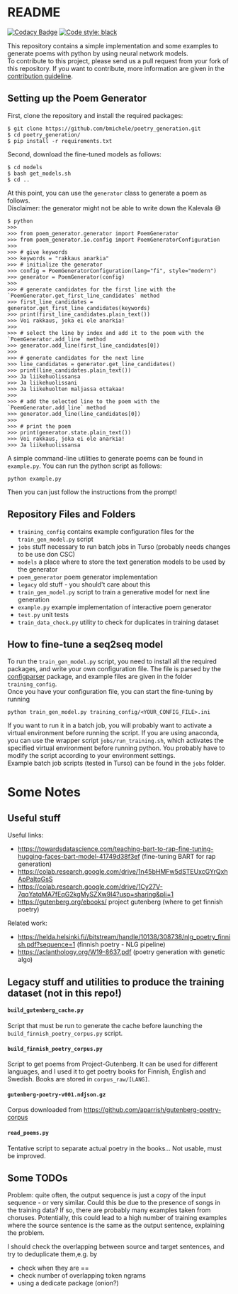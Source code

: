 # README

[![Codacy Badge](https://api.codacy.com/project/badge/Grade/25dc644dae5a45c3a19261181f5b8b3e)](https://app.codacy.com/gh/bmichele/poetry_generation?utm_source=github.com&utm_medium=referral&utm_content=bmichele/poetry_generation&utm_campaign=Badge_Grade_Settings)
[![Code style: black](https://img.shields.io/badge/code%20style-black-000000.svg)](https://github.com/psf/black)

This repository contains a simple implementation and some examples to generate poems with python by using neural network models.  
To contribute to this project, please send us a pull request from your fork of this repository. If you want to contribute, more information are given in the [contribution guideline](https://github.com/bmichele/poetry_generation/blob/main/CONTRIBUTING.md).

## Setting up the Poem Generator

First, clone the repository and install the required packages:
```shell
$ git clone https://github.com/bmichele/poetry_generation.git
$ cd poetry_generation/
$ pip install -r requirements.txt
```
Second, download the fine-tuned models as follows:
```shell
$ cd models
$ bash get_models.sh
$ cd ..
```

At this point, you can use the `generator` class to generate a poem as follows.  
Disclaimer: the generator might not be able to write down the Kalevala :sweat_smile:
```shell
$ python
>>>
>>> from poem_generator.generator import PoemGenerator
>>> from poem_generator.io.config import PoemGeneratorConfiguration
>>>
>>> # give keywords
>>> keywords = "rakkaus anarkia"
>>> # initialize the generator
>>> config = PoemGeneratorConfiguration(lang="fi", style="modern")
>>> generator = PoemGenerator(config)
>>>
>>> # generate candidates for the first line with the `PoemGenerator.get_first_line_candidates` method
>>> first_line_candidates = generator.get_first_line_candidates(keywords)
>>> print(first_line_candidates.plain_text())
>>> Voi rakkaus, joka ei ole anarkia!
>>>
>>> # select the line by index and add it to the poem with the `PoemGenerator.add_line` method
>>> generator.add_line(first_line_candidates[0])
>>>
>>> # generate candidates for the next line
>>> line_candidates = generator.get_line_candidates()
>>> print(line_candidates.plain_text())
>>> Ja liikehuolissansa
>>> Ja liikehuolissani
>>> Ja liikehuolten maljassa ottakaa!
>>>
>>> # add the selected line to the poem with the `PoemGenerator.add_line` method
>>> generator.add_line(line_candidates[0])
>>>
>>> # print the poem
>>> print(generator.state.plain_text())
>>> Voi rakkaus, joka ei ole anarkia!
>>> Ja liikehuolissansa
```

A simple command-line utilities to generate poems can be found in `example.py`. You can run the python script as follows:
```shell
python example.py
```
Then you can just follow the instructions from the prompt!

## Repository Files and Folders

 * `training_config` contains example configuration files for the `train_gen_model.py` script  
 * `jobs` stuff necessary to run batch jobs in Turso (probably needs changes to be use don CSC)
 * `models` a place where to store the text generation models to be used by the generator
 * `poem_generator` poem generator implementation
 * `legacy` old stuff - you should't care about this
 * `train_gen_model.py` script to train a generative model for next line generation
 * `example.py` example implementation of interactive poem generator
 * `test.py` unit tests
 * `train_data_check.py` utility to check for duplicates in training dataset

## How to fine-tune a seq2seq model

To run the `train_gen_model.py` script, you need to install all the required packages, and write your own configuration 
file. The file is parsed by the [configparser](https://docs.python.org/3/library/configparser.html) package, and example files are given in the folder `training_config`.  
Once you have your configuration file, you can start the fine-tuning by running
```shell
python train_gen_model.py training_config/<YOUR_CONFIG_FILE>.ini
```

If you want to run it in a batch job, you will probably want to activate a virtual environment before running the script.
If you are using anaconda, you can use the wrapper script `jobs/run_training.sh`, which activates the specified virtual 
environment before running python. You probably have to modify the script according to your environment settings.  
Example batch job scripts (tested in Turso) can be found in the `jobs` folder.

# Some Notes

## Useful stuff

Useful links:
 * https://towardsdatascience.com/teaching-bart-to-rap-fine-tuning-hugging-faces-bart-model-41749d38f3ef (fine-tuning BART for rap generation)
 * https://colab.research.google.com/drive/1n45bHMFw5dSTEUxcGYrQxhApPaltqGsS
 * https://colab.research.google.com/drive/1Cy27V-7qqYatqMA7fEqG2kgMySZXw9I4?usp=sharing&pli=1
 * https://gutenberg.org/ebooks/ project gutenberg (where to get finnish poetry)


Related work:
 * https://helda.helsinki.fi//bitstream/handle/10138/308738/nlg_poetry_finnish.pdf?sequence=1 (finnish poetry - NLG pipeline)
 * https://aclanthology.org/W19-8637.pdf (poetry generation with genetic algo)

## Legacy stuff and utilities to produce the training dataset (not in this repo!)

#### `build_gutenberg_cache.py`

Script that must be run to generate the cache before launching the `build_finnish_poetry_corpus.py` script.

#### `build_finnish_poetry_corpus.py`

Script to get poems from Project-Gutenberg. It can be used for different languages, and I used it to get poetry books for
Finnish, English and Swedish. Books are stored in `corpus_raw/[LANG]`.

#### `gutenberg-poetry-v001.ndjson.gz`

Corpus downloaded from https://github.com/aparrish/gutenberg-poetry-corpus

#### `read_poems.py`

Tentative script to separate actual poetry in the books... Not usable, must be improved.

## Some TODOs

Problem: quite often, the output sequence is just a copy of the input sequence - or very similar.
Could this be due to the presence of songs in the training data? If so, there are probably many examples taken from
choruses. Potentially, this could lead to a high number of training examples where the source sentence is the same as 
the output sentence, explaining the problem.

I should check the overlapping between source and target sentences, and try to deduplicate them,e.g. by
 * check when they are ==
 * check number of overlapping token ngrams
 * using a dedicate package (onion?)
